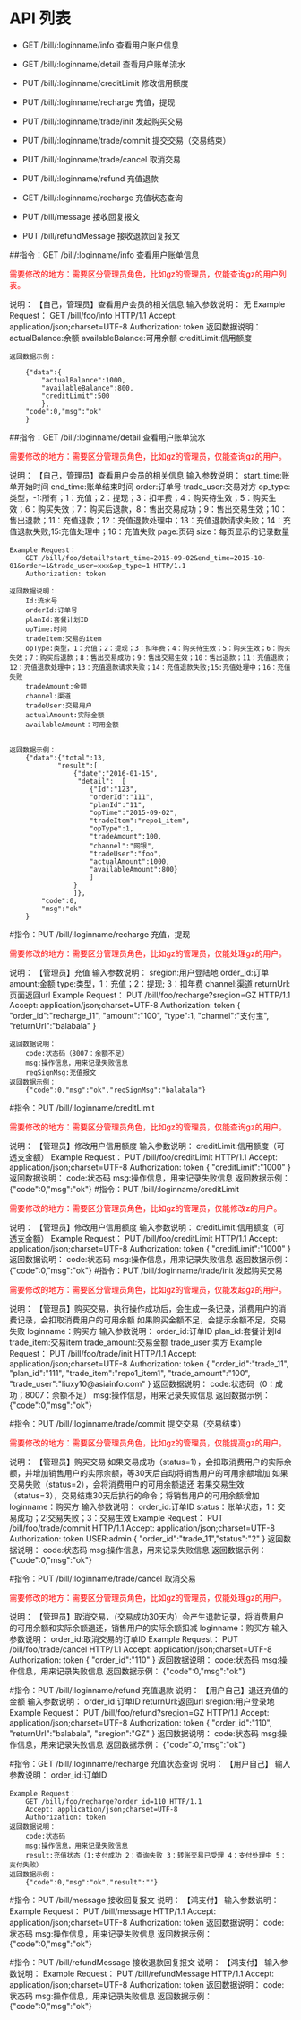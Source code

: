 # API 列表
- GET /bill/:loginname/info 查看用户账户信息

- GET /bill/:loginname/detail 查看用户账单流水

- PUT /bill/:loginname/creditLimit 修改信用额度

- PUT /bill/:loginname/recharge 充值，提现

- PUT /bill/:loginname/trade/init 发起购买交易

- PUT /bill/:loginname/trade/commit 提交交易（交易结束）

- PUT /bill/:loginname/trade/cancel 取消交易

- PUT /bill/:loginname/refund 充值退款

- GET /bill/:loginname/recharge 充值状态查询

- PUT /bill/message 接收回复报文

- PUT /bill/refundMessage 接收退款回复报文

##指令：GET /bill/:loginname/info 查看用户账单信息
<p style="color:red">需要修改的地方：需要区分管理员角色，比如gz的管理员，仅能查询gz的用户列表。</p>
	说明：
		【自己，管理员】查看用户会员的相关信息
	输入参数说明：
		无
	Example Request：
		GET /bill/foo/info HTTP/1.1 
		Accept: application/json;charset=UTF-8
		Authorization: token
	返回数据说明：
		actualBalance:余额
		availableBalance:可用余额
		creditLimit:信用额度

	返回数据示例：

		{"data":{
			"actualBalance":1000,
			"availableBalance":800,
			"creditLimit":500
			},
		"code":0,"msg":"ok"
		}
##指令：GET /bill/:loginname/detail 查看用户账单流水
<p style="color:red">需要修改的地方：需要区分管理员角色，比如gz的管理员，仅能查询gz的用户。</p>
	说明：
		【自己，管理员】查看用户会员的相关信息
	输入参数说明：
		start_time:账单开始时间
		end_time:账单结束时间
		order:订单号
		trade_user:交易对方
		op_type:类型，-1:所有；1：充值；2：提现；3：扣年费；4：购买待生效；5：购买生效；6：购买失效；7：购买后退款，8：售出交易成功；9：售出交易生效；10：售出退款；11：充值退款；12：充值退款处理中；13：充值退款请求失败；14：充值退款失败;15:充值处理中；16：充值失败
		page:页码
		size：每页显示的记录数量
		
	Example Request：
		GET /bill/foo/detail?start_time=2015-09-02&end_time=2015-10-01&order=1&trade_user=xxx&op_type=1 HTTP/1.1 
		Authorization: token
		
	返回数据说明：
		Id:流水号
		orderId:订单号
		planId:套餐计划ID
		opTime:时间
		tradeItem:交易的item
		opType:类型，1：充值；2：提现；3：扣年费；4：购买待生效；5：购买生效；6：购买失效；7：购买后退款；8：售出交易成功；9：售出交易生效；10：售出退款；11：充值退款；12：充值退款处理中；13：充值退款请求失败；14：充值退款失败;15:充值处理中；16：充值失败
		tradeAmount:金额
		channel:渠道
		tradeUser:交易用户
		actualAmount:实际金额
		availableAmount：可用金额
		
	
	返回数据示例：
		{"data":{"total":13,
		 		"result":[
					{"date":"2016-01-15",
					 "detail":	[
						{"Id":"123",
						"orderId":"111",
						"planId":"11",
						"opTime":"2015-09-02",
						"tradeItem":"repo1_item",
						"opType":1,
						"tradeAmount":100,
						"channel":"网银",
						"tradeUser":"foo",
						"actualAmount":1000,
						"availableAmount":800}
						]
					}
					]},
			"code":0,
			"msg":"ok"
		}

#指令：PUT /bill/:loginname/recharge 充值，提现
<p style="color:red">需要修改的地方：需要区分管理员角色，比如gz的管理员，仅能处理gz的用户。</p>
	说明：
		【管理员】充值
	输入参数说明：
		sregion:用户登陆地
		order_id:订单
		amount:金额
		type:类型，1：充值；2：提现; 3：扣年费
		channel:渠道
		returnUrl:页面返回url
	Example Request：
		PUT /bill/foo/recharge?sregion=GZ HTTP/1.1 
		Accept: application/json;charset=UTF-8
		Authorization: token
		{
			"order_id":"recharge_11",
			"amount":"100",
			"type":1,
			"channel":"支付宝",
			"returnUrl":"balabala"		}

	返回数据说明：
		code:状态码（8007：余额不足）
		msg:操作信息，用来记录失败信息
		reqSignMsg:充值报文
	返回数据示例：
		{"code":0,"msg":"ok","reqSignMsg":"balabala"}
#指令：PUT /bill/:loginname/creditLimit
<p style="color:red">需要修改的地方：需要区分管理员角色，比如gz的管理员，仅能查询gz的用户。</p>
	说明：
		【管理员】修改用户信用额度
	输入参数说明：
		creditLimit:信用额度（可透支金额）
	Example Request：
		PUT /bill/foo/creditLimit HTTP/1.1 
		Accept: application/json;charset=UTF-8
		Authorization: token
		{
			"creditLimit":"1000"
		}
	返回数据说明：
		code:状态码
		msg:操作信息，用来记录失败信息
	返回数据示例：
		{"code":0,"msg":"ok"}
#指令：PUT /bill/:loginname/creditLimit
<p style="color:red">需要修改的地方：需要区分管理员角色，比如gz的管理员，仅能修改z的用户。</p>
	说明：
		【管理员】修改用户信用额度
	输入参数说明：
		creditLimit:信用额度（可透支金额）
	Example Request：
		PUT /bill/foo/creditLimit HTTP/1.1 
		Accept: application/json;charset=UTF-8
		Authorization: token
		{
			"creditLimit":"1000"
		}
	返回数据说明：
		code:状态码
		msg:操作信息，用来记录失败信息
	返回数据示例：
		{"code":0,"msg":"ok"}
#指令：PUT /bill/:loginname/trade/init 发起购买交易
<p style="color:red">需要修改的地方：需要区分管理员角色，比如gz的管理员，仅能发起gz的用户。</p>
	说明：
		【管理员】购买交易，执行操作成功后，会生成一条记录，消费用户的消费记录，会扣取消费用户的可用余额
				如果购买金额不足，会提示余额不足，交易失败
				loginname：购买方
	输入参数说明：
		order_id:订单ID
		plan_id:套餐计划Id
		trade_item:交易item
		trade_amount:交易金额
		trade_user:卖方
	Example Request：
		PUT /bill/foo/trade/init HTTP/1.1 
		Accept: application/json;charset=UTF-8
		Authorization: token
		{
			"order_id":"trade_11",
			"plan_id":"111",
			"trade_item":"repo1_item1",
			"trade_amount":"100",
			"trade_user":"liuxy10@asiainfo.com"
		}
	返回数据说明：
		code:状态码（0：成功；8007：余额不足）
		msg:操作信息，用来记录失败信息
	返回数据示例：
		{"code":0,"msg":"ok"}

#指令：PUT /bill/:loginname/trade/commit 提交交易（交易结束）
<p style="color:red">需要修改的地方：需要区分管理员角色，比如gz的管理员，仅能提高gz的用户。</p>
	说明：
		【管理员】购买交易
			   如果交易成功（status=1），会扣取消费用户的实际余额，并增加销售用户的实际余额，等30天后自动将销售用户的可用余额增加
			   如果交易失败（status=2），会将消费用户的可用余额退还
			   若果交易生效（status=3），交易结束30天后执行的命令；将销售用户的可用余额增加
			   loginname：购买方
	输入参数说明：
		order_id:订单ID
		status：账单状态，1：交易成功；2:交易失败；3：交易生效
	Example Request：
		PUT /bill/foo/trade/commit HTTP/1.1 
		Accept: application/json;charset=UTF-8
		Authorization: token
		USER:admin
		{
			"order_id":"trade_11","status":"2"
		}
	返回数据说明：
		code:状态码
		msg:操作信息，用来记录失败信息
	返回数据示例：
		{"code":0,"msg":"ok"}
		
#指令：PUT /bill/:loginname/trade/cancel 取消交易
<p style="color:red">需要修改的地方：需要区分管理员角色，比如gz的管理员，仅能处理gz的用户。</p>
	说明：
		【管理员】取消交易，（交易成功30天内）会产生退款记录，将消费用户的可用余额和实际余额退还，销售用户的实际余额扣减
			     loginname：购买方
	输入参数说明：
		order_id:取消交易的订单ID
	Example Request：
		PUT /bill/foo/trade/cancel HTTP/1.1 
		Accept: application/json;charset=UTF-8
		Authorization: token
		{
			"order_id":"110"
		}
	返回数据说明：
		code:状态码
		msg:操作信息，用来记录失败信息
	返回数据示例：
		{"code":0,"msg":"ok"}
		
#指令：PUT /bill/:loginname/refund 充值退款
	说明：
		【用户自己】退还充值的金额
	输入参数说明：
		order_id:订单ID
		returnUrl:返回url
		sregion:用户登录地
	Example Request：
		PUT /bill/foo/refund?sregion=GZ HTTP/1.1 
		Accept: application/json;charset=UTF-8
		Authorization: token
		{
			"order_id":"110",
			"returnUrl":"balabala",
			"sregion":"GZ"
		}
	返回数据说明：
		code:状态码
		msg:操作信息，用来记录失败信息
	返回数据示例：
		{"code":0,"msg":"ok"}

		
#指令：GET /bill/:loginname/recharge 充值状态查询
	说明：
		【用户自己】
	输入参数说明：
		order_id:订单ID
		
	Example Request：
		GET /bill/foo/recharge?order_id=110 HTTP/1.1 
		Accept: application/json;charset=UTF-8
		Authorization: token
	返回数据说明：
		code:状态码
		msg:操作信息，用来记录失败信息
		result:充值状态（1:支付成功 2：查询失败 3：转账交易已受理 4：支付处理中 5：支付失败）
	返回数据示例：
		{"code":0,"msg":"ok","result":""}
		
#指令：PUT /bill/message 接收回复报文
	说明：
		【鸿支付】
	输入参数说明：
	Example Request：
		PUT /bill/message HTTP/1.1 
		Accept: application/json;charset=UTF-8
		Authorization: token
	返回数据说明：
		code:状态码
		msg:操作信息，用来记录失败信息
	返回数据示例：
		{"code":0,"msg":"ok"}
		
#指令：PUT /bill/refundMessage 接收退款回复报文
	说明：
		【鸿支付】
	输入参数说明：
	Example Request：
		PUT /bill/refundMessage HTTP/1.1 
		Accept: application/json;charset=UTF-8
		Authorization: token
	返回数据说明：
		code:状态码
		msg:操作信息，用来记录失败信息
	返回数据示例：
		{"code":0,"msg":"ok"}
